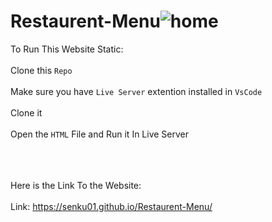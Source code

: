 # Restaurent-Menu![home](https://user-images.githubusercontent.com/60399486/149623574-7b90810c-fd80-4332-9c17-9950d915cd53.png)
To Run This Website Static:<br></br>
Clone this `Repo`<br></br>
Make sure you have `Live Server` extention installed in `VsCode`<br></br>
Clone it <br></br>
Open the `HTML` File and Run it In Live Server<br></br>
<br></br>

Here is the Link To the Website:<br></br>
Link: https://senku01.github.io/Restaurent-Menu/
